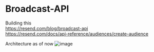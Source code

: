 # Broadcast-API

Building this  
https://resend.com/blog/broadcast-api  
https://resend.com/docs/api-reference/audiences/create-audience

Architecture as of now
![image](https://github.com/user-attachments/assets/15322162-06fb-4f59-99b1-a556871642e2)
